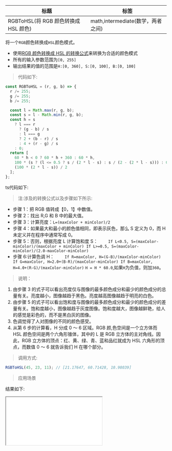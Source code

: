 | 标题                                 | 标签                              |
| ------------------------------------ | --------------------------------- |
| RGBToHSL(将 RGB 颜色转换成 HSL 颜色) | math,intermediate(数学，两者之间) |

将一个`RGB`颜色转换成`HSL`颜色模式。

- 使用[RGB 颜色转换成 HSL 的转换公式](https://www.niwa.nu/2013/05/math-behind-colorspace-conversions-rgb-hsl/)来转换为合适的颜色模式
- 所有的输入参数范围为`[0, 255]`
- 输出结果的值的范围是`H:[0, 360], S:[0, 100], B:[0, 100]`

> 代码如下:

```js
const RGBToHSL = (r, g, b) => {
  r /= 255;
  g /= 255;
  b /= 255;

  const l = Math.max(r, g, b);
  const s = l - Math.min(r, g, b);
  const h = s
    ? l === r
      ? (g - b) / s
      : l === g
      ? 2 + (b - r) / s
      : 4 + (r - g) / s
    : 0;
  return [
    60 * h < 0 ? 60 * h + 360 : 60 * h,
    100 * (s ? (l <= 0.5 ? s / (2 * l - s) : s / (2 - (2 * l - s))) : 0),
    (100 * (2 * l - s)) / 2
  ];
};
```

ts代码如下:

<div class="code-editor" data-url="codes/javascript/ts/RGBToHSL.ts" data-language="typescript"></div>

> 注:涉及的转换公式以及步骤如下所示:

- 步骤 1：把 RGB 值转成【0，1】中数值。
- 步骤 2：找出 R,G 和 B 中的最大值。
- 步骤 3：计算亮度：`L=(maxColor + minColor)/2`
- 步骤 4：如果最大和最小的颜色值相同，即表示灰色，那么 S 定义为 0，而 H 未定义并在程序中通常写成 0。
- 步骤 5：否则，根据亮度 L 计算饱和度 S：
  `    If L<0.5, S=(maxColor-minColor)/(maxColor + minColor)
    If L>=0.5, S=(maxColor-minColor)/(2.0-maxColor-minColor)`
- 步骤 6:计算色调 H：
  `    If R=maxColor, H=(G-B)/(maxColor-minColor)
    If G=maxColor, H=2.0+(B-R)/(maxColor-minColor)
    If B=maxColor, H=4.0+(R-G)/(maxColor-minColor)`
  `H = H * 60.0`,如果`H`为负值，则加`360`。

> 说明：

1. 由步骤 3 的式子可以看出亮度仅与图像的最多颜色成分和最少的颜色成分的总量有关。亮度越小，图像越趋于黑色。亮度越高图像越趋于明亮的白色。
2. 由步骤 5 的式子可以看出饱和度与图像的最多颜色成分和最少的颜色成分的差量有关。饱和度越小，图像越趋于灰度图像。饱和度越大，图像越鲜艳，给人的感觉是彩色的，而不是黑白灰的图像。
3. 色调觉得了人对图像的不同的颜色感受。
4. 从第 6 步的计算看，H 分成 0 ～ 6 区域。RGB 颜,色空间是一个立方体而 HSL 颜色空间是两个六角形锥体，其中的 L 是 RGB 立方体的主对角线。因此，RGB 立方体的顶点：红、黄、绿、青、蓝和品红就成为 HSL 六角形的顶点，而数值 0 ～ 6 就告诉我们 H 在哪个部分。

> 调用方式:

```js
RGBToHSL(45, 23, 11); // [21.17647, 60.71428, 10.98039]
```

> 应用场景

<div class="code-editor" data-url="codes/javascript/html/RGBToHSL.html" data-language="html"></div>

结果如下:

<iframe src="codes/javascript/html/RGBToHSL.html"></iframe>
